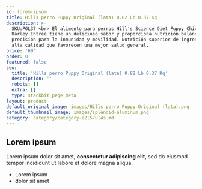 ```yaml
---
id: lorem-ipsum
title: Hills perro Puppy Original (lata) 0.82 Lb 0.37 Kg
description: >-
  SKU:POL37 <br> El alimento para perros Hill's Science Diet Puppy Chicken &
  Barley Entrée tiene un delicioso sabor y proporciona nutrición balanceada con
  precisión para la inmunidad y movilidad. Nutrición superior de ingredientes de
  alta calidad que favorecen una mejor salud general.
price: '60'
order: 0
featured: false
seo:
  title: 'Hills perro Puppy Original (lata) 0.82 Lb 0.37 Kg'
  description: ''
  robots: []
  extra: []
  type: stackbit_page_meta
layout: product
default_original_image: images/Hills perro Puppy Original (lata).png
default_thumbnail_image: images/splendid-aluminum.png
category: category/category-e2l57ul4s.md
---
```

## Lorem ipsum

Lorem ipsum dolor sit amet, **consectetur adipiscing elit**, sed do eiusmod tempor incididunt ut labore et dolore magna aliqua.

- Lorem ipsum
- dolor sit amet